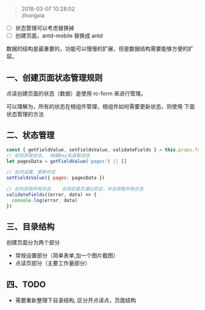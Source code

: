 > 2018-03-07 10:28:02  
> zhongxia

- [ ] 状态管理可以考虑替换掉
- [ ] 创建页面，antd-mobile 替换成 antd

数据的结构是最重要的，功能可以慢慢的扩展，但是数据结构需要能够方便的扩容。

## 一、创建页面状态管理规则

点读创建页面的状态（数据）是使用 rc-form 来进行管理。

可以理解为，所有的状态在根组件管理，根组件如何需要更新状态，则使用 下面状态管理的方法

## 二、状态管理

```javascript
const { getFieldValue, setFieldsValue, validateFields } = this.props.form
// 如何获取状态,  根据key名获取状态
let pagesData = getFieldValue('pages') || []

// 如何设置、更新状态
setFieldsValue({ pages: pagesData })

// 如何获取所有状态    会校验是否通过验证，并且获取所有状态
validateFields((error, data) => {
  console.log(error, data)
})
```

## 三、目录结构

创建页面分为两个部分

- 常规设置部分（简单表单,加一个图片截图）
- 点读页部分（主要工作量部分）

## 四、TODO

- 需要重新整理下目录结构, 区分开点读点，页面结构
